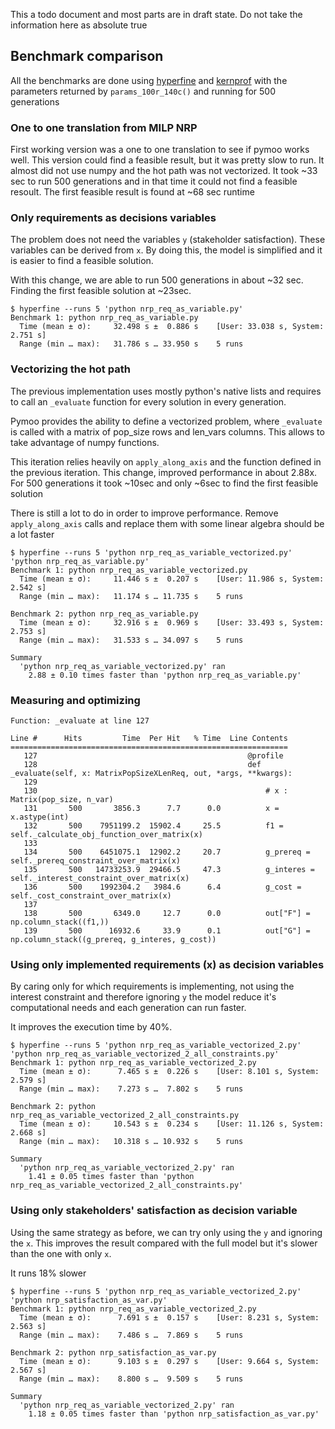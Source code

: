 This a todo document and most parts are in draft state. Do not take the information here as absolute true

## Benchmark comparison

All the benchmarks are done using [hyperfine](https://lib.rs/crates/hyperfine)
and [kernprof](https://github.com/pyutils/line_profiler) with the parameters returned
by `params_100r_140c()` and running for 500 generations

### One to one translation from MILP NRP

First working version was a one to one translation to see if pymoo works well.
This version could find a feasible result, but it was pretty slow to run. It almost did not use numpy and the hot path
was not vectorized. It took ~33 sec to run 500 generations and in that time it could not find a feasible resoult.
The first feasible result is found at ~68 sec runtime

### Only requirements as decisions variables

The problem does not need the variables `y` (stakeholder satisfaction). These variables
can be derived from `x`. By doing this, the model is simplified and it is easier to find a
feasible solution.

With this change, we are able to run 500 generations in about ~32 sec. Finding the first
feasible solution at ~23sec.

```commandline
$ hyperfine --runs 5 'python nrp_req_as_variable.py'
Benchmark 1: python nrp_req_as_variable.py
  Time (mean ± σ):     32.498 s ±  0.886 s    [User: 33.038 s, System: 2.751 s]
  Range (min … max):   31.786 s … 33.950 s    5 runs
```

### Vectorizing the hot path

The previous implementation uses mostly python's native lists and requires to call an `_evaluate` function
for every solution in every generation.

Pymoo provides the ability to define a vectorized problem, where `_evaluate` is called with a matrix of pop_size rows
and
len_vars columns. This allows to take advantage of numpy functions.

This iteration relies heavily on `apply_along_axis` and the function defined in the previous iteration. This change,
improved performance in about 2.88x. For 500 generations it took ~10sec and only ~6sec to find the first
feasible solution

There is still a lot to do in order to improve performance. Remove `apply_along_axis` calls and replace them
with some linear algebra should be a lot faster

```commandline
$ hyperfine --runs 5 'python nrp_req_as_variable_vectorized.py'  'python nrp_req_as_variable.py'
Benchmark 1: python nrp_req_as_variable_vectorized.py
  Time (mean ± σ):     11.446 s ±  0.207 s    [User: 11.986 s, System: 2.542 s]
  Range (min … max):   11.174 s … 11.735 s    5 runs
 
Benchmark 2: python nrp_req_as_variable.py
  Time (mean ± σ):     32.916 s ±  0.969 s    [User: 33.493 s, System: 2.753 s]
  Range (min … max):   31.533 s … 34.097 s    5 runs
 
Summary
  'python nrp_req_as_variable_vectorized.py' ran
    2.88 ± 0.10 times faster than 'python nrp_req_as_variable.py'
```

### Measuring and optimizing

```commandline
Function: _evaluate at line 127

Line #      Hits         Time  Per Hit   % Time  Line Contents
==============================================================
   127                                               @profile
   128                                               def _evaluate(self, x: MatrixPopSizeXLenReq, out, *args, **kwargs):
   129                                           
   130                                                   # x : Matrix(pop_size, n_var)
   131       500       3856.3      7.7      0.0          x = x.astype(int)
   132       500    7951199.2  15902.4     25.5          f1 = self._calculate_obj_function_over_matrix(x)
   133                                           
   134       500    6451075.1  12902.2     20.7          g_prereq = self._prereq_constraint_over_matrix(x)
   135       500   14733253.9  29466.5     47.3          g_interes = self._interest_constraint_over_matrix(x)
   136       500    1992304.2   3984.6      6.4          g_cost = self._cost_constraint_over_matrix(x)
   137                                           
   138       500       6349.0     12.7      0.0          out["F"] = np.column_stack((f1,))
   139       500      16932.6     33.9      0.1          out["G"] = np.column_stack((g_prereq, g_interes, g_cost))

```

### Using only implemented requirements (x) as decision variables

By caring only for which requirements is implementing, not using the interest constraint and therefore ignoring `y`
the model reduce it's computational needs and each generation can run faster.

It improves the execution time by 40%.

```commandline
$ hyperfine --runs 5 'python nrp_req_as_variable_vectorized_2.py' 'python nrp_req_as_variable_vectorized_2_all_constraints.py'
Benchmark 1: python nrp_req_as_variable_vectorized_2.py
  Time (mean ± σ):      7.465 s ±  0.226 s    [User: 8.101 s, System: 2.579 s]
  Range (min … max):    7.273 s …  7.802 s    5 runs
 
Benchmark 2: python nrp_req_as_variable_vectorized_2_all_constraints.py
  Time (mean ± σ):     10.543 s ±  0.234 s    [User: 11.126 s, System: 2.668 s]
  Range (min … max):   10.318 s … 10.932 s    5 runs
 
Summary
  'python nrp_req_as_variable_vectorized_2.py' ran
    1.41 ± 0.05 times faster than 'python nrp_req_as_variable_vectorized_2_all_constraints.py'

```

### Using only stakeholders' satisfaction as decision variable

Using the same strategy as before, we can try only using the `y` and ignoring the `x`. This improves the result compared
with the full model but it's slower than the one with only `x`.

It runs 18% slower

```commandline
$ hyperfine --runs 5 'python nrp_req_as_variable_vectorized_2.py' 'python nrp_satisfaction_as_var.py'
Benchmark 1: python nrp_req_as_variable_vectorized_2.py
  Time (mean ± σ):      7.691 s ±  0.157 s    [User: 8.231 s, System: 2.563 s]
  Range (min … max):    7.486 s …  7.869 s    5 runs
 
Benchmark 2: python nrp_satisfaction_as_var.py
  Time (mean ± σ):      9.103 s ±  0.297 s    [User: 9.664 s, System: 2.567 s]
  Range (min … max):    8.800 s …  9.509 s    5 runs
 
Summary
  'python nrp_req_as_variable_vectorized_2.py' ran
    1.18 ± 0.05 times faster than 'python nrp_satisfaction_as_var.py'
```